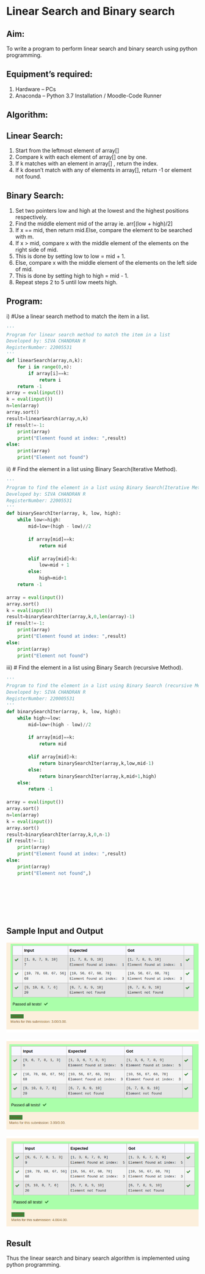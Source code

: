 # Linear Search and Binary search
## Aim:
To write a program to perform linear search and binary search using python programming.
## Equipment’s required:
1.	Hardware – PCs
2.	Anaconda – Python 3.7 Installation / Moodle-Code Runner
## Algorithm:

## Linear Search:
1.	Start from the leftmost element of array[] 
2.	Compare k with each element of array[] one by one.
3.	If k matches with an element in array[] , return the index.
4.	If k doesn’t match with any of elements in array[], return -1 or element not found.
## Binary Search:
1.	Set two pointers low and high at the lowest and the highest positions respectively.
2.	Find the middle element mid of the array ie. arr[(low + high)/2]
3.	If x == mid, then return mid.Else, compare the element to be searched with m.
4.	If x > mid, compare x with the middle element of the elements on the right side of mid. 
5.	This is done by setting low to low = mid + 1.
6.	Else, compare x with the middle element of the elements on the left side of mid. 
7.	This is done by setting high to high = mid - 1.
8.	Repeat steps 2 to 5 until low meets high.

## Program:
i)	#Use a linear search method to match the item in a list.
``` python
''' 
Program for linear search method to match the item in a list
Developed by: SIVA CHANDRAN R
RegisterNumber: 22005531
'''
def linearSearch(array,n,k):
    for i in range(0,n):
        if array[i]==k:
            return i
    return -1
array = eval(input())
k = eval(input())
n=len(array)
array.sort()
result=linearSearch(array,n,k)
if result!=-1:
    print(array)
    print("Element found at index: ",result)
else:
    print(array)
    print("Element not found")

```
ii)	# Find the element in a list using Binary Search(Iterative Method).
``` python
''' 
Program to find the element in a list using Binary Search(Iterative Method)..
Developed by: SIVA CHANDRAN R
RegisterNumber: 22005531
'''
def binarySearchIter(array, k, low, high):
    while low<=high:
        mid=low+(high - low)//2
        
        if array[mid]==k:
            return mid
            
        elif array[mid]<k:
            low=mid + 1
        else:
            high=mid+1
    return -1
            
array = eval(input())
array.sort()
k = eval(input())
result=binarySearchIter(array,k,0,len(array)-1)
if result!=-1:
    print(array)
    print("Element found at index: ",result)
else:
    print(array)
    print("Element not found")

```
iii)	# Find the element in a list using Binary Search (recursive Method).
``` python
''' 
Program to find the element in a list using Binary Search (recursive Method).
Developed by: SIVA CHANDRAN R
RegisterNumber: 220005531
'''
def binarySearchIter(array, k, low, high):
    while high>=low:
        mid=low+(high - low)//2
        
        if array[mid]==k:
            return mid
            
        elif array[mid]>k:
            return binarySearchIter(array,k,low,mid-1)
        else:
            return binarySearchIter(array,k,mid+1,high)
    else:
        return -1
            
array = eval(input())
array.sort()
n=len(array)
k = eval(input())
array.sort()
result=binarySearchIter(array,k,0,n-1)
if result!=-1:
    print(array)
    print("Element found at index: ",result)
else:
    print(array)
    print("Element not found",)
    
    
    
    
    
    
```
## Sample Input and Output
![OUTPUT](out5.png)

![OUTPUT](out7.png)

![OUTPUT](out8.png)






## Result
Thus the linear search and binary search algorithm is implemented using python programming.
